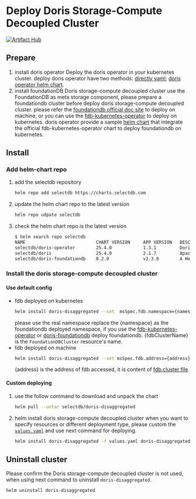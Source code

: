 # Deploy Doris Storage-Compute Decoupled Cluster
[![Artifact Hub](https://img.shields.io/endpoint?url=https://artifacthub.io/badge/repository/doris)](https://artifacthub.io/packages/search?repo=doris)

## Prepare
1. install doris operator
    Deploy the doris operator in your kubernetes cluster. deploy doris operator have two methods: [directly yaml](https://github.com/apache/doris-operator); [doris operator helm chart](https://artifacthub.io/packages/helm/doris/doris-operator).
2. install foundationDB
    Doris storage-compute decoupled cluster use the FoundationDB as meta storage component, please prepare a foundationdb cluster before deploy doris storage-compute decoupled cluster. please refer the [foundationdb official doc site](https://apple.github.io/foundationdb/administration.html#starting-and-stopping) to deploy on machine, or you can use the [fdb-kubernetes-operator](https://github.com/FoundationDB/fdb-kubernetes-operator) to deploy on kubernetes. doris operator provide a sample [helm chart](https://artifacthub.io/packages/helm/doris/doris-foundationdb) that integrate the official fdb-kubernetes-operator chart to deploy foundationdb on kubernetes. 

## Install
### Add helm-chart repo
1. add the selectdb repository
    ```Bash
    helm repo add selectdb https://charts.selectdb.com
    ```
2. update the helm chart repo to the latest version
    ```Bash
    helm repo udpate selectdb
    ```
3. check the helm chart repo is the latest version
    ```Bash
    $ helm search repo selectdb
    NAME                           CHART VERSION     APP VERSION   DESCRIPTION
    selectdb/doris-operator        25.4.0            1.3.1         Doris-operator for doris creat ...
    selectdb/doris                 25.4.0            2.1.7         Apache Doris is an easy-to-use ...
    selectdb/doris-foundationdb    0.2.0             v2.3.0        A Helm chart for foundationDB  ...
    ```
### Install the doris storage-compute decoupled cluster
#### Use default config
- fdb deployed on kubernetes
    ```Bash
    helm install doris-disaggregated --set  msSpec.fdb.namespace={namespace} --set msSpec.fdb.fdbClusterName={fdbClusterName}
    ```
    please use the real namespace replace the {namespace} as the foundationdb deployed namespace, if you use the [fdb-kubernetes-operator](https://github.com/FoundationDB/fdb-kubernetes-operator) or [doris-foundationdb](https://artifacthub.io/packages/helm/doris/doris-foundationdb) deploy foundationdb.
    {fdbClusterName} is the `FoundationDBCluster` resource's name. 
- fdb deployed on machine
    ```Bash
    helm install doris-disaggregated --set msSpec.fdb.address={address}
    ```
  {address} is the address of fdb accessed, it is content of [fdb.cluster file](https://apple.github.io/foundationdb/administration.html#cluster-files).

#### Custom deploying
1. use the follow command to download and unpack the chart
    ```Bash
    helm pull --untar selectdb/doris-disaggregated
    ```

2. helm install doris storage-compute decoupled cluster
    when you want to specify resources or different deployment type, please custom the [`values.yaml`](./values.yaml) and use next command for deploying.
    ```Bash
    helm install doris-disaggregated -f values.yaml doris-disaggregated
    ```
## Uninstall cluster
Please confirm the Doris storage-compute decoupled cluster is not used, when using next command to uninstall `doris-disaggregated`.
```Bash
helm uninstall doris-disaggregated
```
